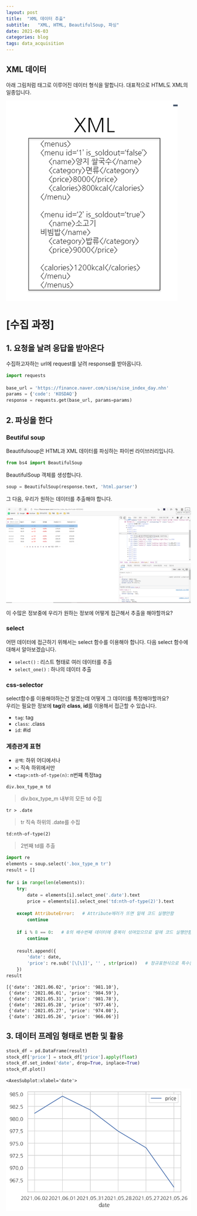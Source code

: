 ```yaml
---
layout: post
title:  "XML 데이터 추출"
subtitle:   "XML, HTML, BeautifulSoup, 파싱"
date: 2021-06-03
categories: blog
tags: data_acquisition
---
```

## XML 데이터
아래 그림처럼 태그로 이루어진 데이터 형식을 말합니다. 대표적으로 HTML도 XML의 일종입니다.

![1](/assets/1.png)

# [수집 과정]

## 1. 요청을 날려 응답을 받아온다
수집하고자하는 url에 request를 날려 response를 받아옵니다.


```python
import requests

base_url = 'https://finance.naver.com/sise/sise_index_day.nhn'
params = {'code': 'KOSDAQ'}
response = requests.get(base_url, params=params)
```

## 2. 파싱을 한다

### Beutiful soup
Beautifulsoup은 HTML과 XML 데이터를 파싱하는 파이썬 라이브러리입니다.


```python
from bs4 import BeautifulSoup
```

BeautifulSoup 객체를 생성합니다.


```python
soup = BeautifulSoup(response.text, 'html.parser')
```

그 다음, 우리가 원하는 데이터를 추출해야 합니다.

![2](/assets/2.png)

이 수많은 정보중에 우리가 원하는 정보에 어떻게 접근해서 추출을 해야할까요?

### select
어떤 데이터에 접근하기 위해서는 select 함수를 이용해야 합니다. 다음 select 함수에 대해서 알아보겠습니다.
- `select()` : 리스트 형태로 여러 데이터를 추출
- `select_one()` : 하나의 데이터 추출

### css-selector
select함수를 이용해야하는건 알겠는데 어떻게 그 데이터를 특정해야할까요?  
우리는 필요한 정보에 **tag**와 **class**, **id**를 이용해서 접근할 수 있습니다.
- `tag`:   tag
- `class`:   .class
- `id`:    #id

### 계층관계 표현
- `공백`: 하위 어디에서나
- `>`: 직속 하위에서만
- `<tag>:nth-of-type(n)`: n번쨰 특정tag

~~~
div.box_type_m td
~~~
> div.box_type_m 내부의 모든 td 수집

~~~
tr > .date
~~~
> tr 직속 하위의 .date를 수집

~~~
td:nth-of-type(2)
~~~
> 2번째 td를 추출


```python
import re
elements = soup.select('.box_type_m tr')
result = []

for i in range(len(elements)):
    try:
        date = elements[i].select_one('.date').text
        price = elements[i].select_one('td:nth-of-type(2)').text   

    except AttributeError:   # Attribute에러가 뜨면 밑에 코드 실행안함
        continue

    if i % 8 == 0:   # 8의 배수번째 데이터에 중복이 섞여있으므로 밑에 코드 실행안함
        continue

    result.append({
        'date': date,
        'price': re.sub('[\[\]]', '' , str(price))   # 정규표현식으로 특수문자 제거
    })
result
```




    [{'date': '2021.06.02', 'price': '981.10'},
     {'date': '2021.06.01', 'price': '984.59'},
     {'date': '2021.05.31', 'price': '981.78'},
     {'date': '2021.05.28', 'price': '977.46'},
     {'date': '2021.05.27', 'price': '974.08'},
     {'date': '2021.05.26', 'price': '966.06'}]



## 3. 데이터 프레임 형태로 변환 및 활용


```python
stock_df = pd.DataFrame(result)
stock_df['price'] = stock_df['price'].apply(float)  
stock_df.set_index('date', drop=True, inplace=True)
stock_df.plot()
```




    <AxesSubplot:xlabel='date'>





![output_21_1](/assets/output_21_1.png)
